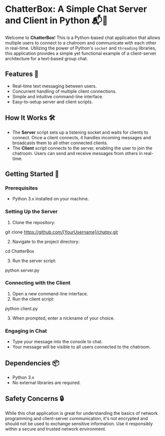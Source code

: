 # ChatterBox: A Simple Chat Server and Client in Python 📬👥

Welcome to **ChatterBox**! This is a Python-based chat application that allows multiple users to connect to a chatroom and communicate with each other in real-time. Utilizing the power of Python's `socket` and `threading` libraries, this application provides a simple yet functional example of a client-server architecture for a text-based group chat.

## Features 🌟

- Real-time text messaging between users.
- Concurrent handling of multiple client connections.
- Simple and intuitive command-line interface.
- Easy-to-setup server and client scripts.

## How It Works 🛠️

- The **Server** script sets up a listening socket and waits for clients to connect. Once a client connects, it handles incoming messages and broadcasts them to all other connected clients.
- The **Client** script connects to the server, enabling the user to join the chatroom. Users can send and receive messages from others in real-time.

## Getting Started 🚀

### Prerequisites

- Python 3.x installed on your machine.

### Setting Up the Server

1. Clone the repository:

git clone https://github.com/[YourUsername]/chatpy.git

2. Navigate to the project directory:

cd ChatterBox

3. Run the server script:

python server.py


### Connecting with the Client

1. Open a new command-line interface.
2. Run the client script:

python client.py

3. When prompted, enter a nickname of your choice.

### Engaging in Chat

- Type your message into the console to chat.
- Your message will be visible to all users connected to the chatroom.

## Dependencies 📦

- Python 3.x
- No external libraries are required.

## Safety Concerns 🔒

While this chat application is great for understanding the basics of network programming and client-server communication, it's not encrypted and should not be used to exchange sensitive information. Use it responsibly within a secure and trusted network environment.



